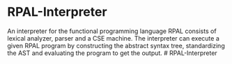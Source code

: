 # RPAL-Interpreter

An interpreter for the functional programming language RPAL consists of lexical analyzer, parser and a CSE machine. The interpreter can execute a given RPAL program by constructing the abstract syntax tree, standardizing the AST and evaluating the program to get the output.
#   R P A L - I n t e r p r e t e r  
 